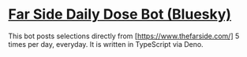 # [Far Side Daily Dose Bot (Bluesky)](https://bsky.app/profile/bot.cowtools.org)

This bot posts selections directly from [https://www.thefarside.com/] 5 times per day, everyday. It is written in TypeScript via Deno.
